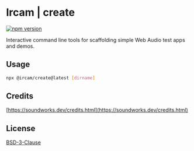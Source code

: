 # Ircam | create

[![npm version](https://badge.fury.io/js/@ircam%2Fcreate.svg)](https://badge.fury.io/js/@ircam%2Fcreate)

Interactive command line tools for scaffolding simple Web Audio test apps and demos.

## Usage

```sh
npx @ircam/create@latest [dirname]
```

## Credits

[https://soundworks.dev/credits.html](https://soundworks.dev/credits.html)

## License

[BSD-3-Clause](./LICENSE)
